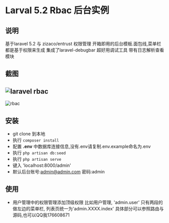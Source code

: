 # Larval 5.2 Rbac 后台实例

## 说明

基于laravel 5.2 与 zizaco/entrust 权限管理
开箱即用的后台模板.面包线,菜单栏都是基于权限来生成
集成了laravel-debugbar 超好用调试工具
带有日志解析查看模块


## 截图

## ![laravel rbac](http://o7ze7op4t.bkt.clouddn.com/QQ%E6%88%AA%E5%9B%BE20160530163207.png)



![rbac](http://o7ze7op4t.bkt.clouddn.com/QQ%E6%88%AA%E5%9B%BE20160530163112.png)



## 安装

- git clone 到本地
- 执行 `composer install`
- 配置 **.env** 中数据库连接信息,没有.env请复制.env.example命名为.env
- 执行 `php artisan db:seed`
- 执行 `php artisan serve`
- 键入 'localhost:8000/admin'
- 默认后台账号:admin@admin.com 密码:admin


## 使用
- 用户管理中的权限管理添加顶级权限
   比如用户管理, 'admin.user' 只有两段的做左边的菜单栏, 列表页统一为'admin.XXXX.index'
   具体部分可以参照路由与源码,也可以QQ我176608671